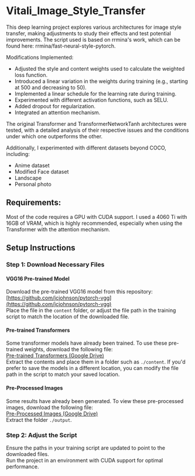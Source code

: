 # Vitali_Image_Style_Transfer
This deep learning project explores various architectures for image style transfer, making adjustments to study their effects and test potential improvements. The script used is based on rrmina's work, which can be found here: rrmina/fast-neural-style-pytorch.

Modifications Implemented:
- Adjusted the style and content weights used to calculate the weighted loss function.
- Introduced a linear variation in the weights during training (e.g., starting at 500 and decreasing to 50).
- Implemented a linear schedule for the learning rate during training.
- Experimented with different activation functions, such as SELU.
- Added dropout for regularization.
- Integrated an attention mechanism.

The original Transformer and TransformerNetworkTanh architectures were tested, with a detailed analysis of their respective issues and the conditions under which one outperforms the other.

Additionally, I experimented with different datasets beyond COCO, including:
  - Anime dataset 
  - Modified Face dataset
  - Landscape 
  - Personal photo

## Requirements: 

Most of the code requires a GPU with CUDA support. I used a 4060 Ti with 16GB of VRAM, which is highly recommended, especially when using the Transformer with the attention mechanism.


## Setup Instructions

### Step 1: Download Necessary Files

#### VGG16 Pre-trained Model
Download the pre-trained VGG16 model from this repository:  
[https://github.com/jcjohnson/pytorch-vgg](https://github.com/jcjohnson/pytorch-vgg)  
Place the file in the `content` folder, or adjust the file path in the training script to match the location of the downloaded file.

#### Pre-trained Transformers
Some transformer models have already been trained. To use these pre-trained weights, download the following file:  
[Pre-trained Transformers (Google Drive)](https://drive.google.com/file/d/1KonkFWUoCf-CyGY6HZ9Ea3bq703DHOO4/view?usp=drive_link)  
Extract the contents and place them in a folder such as `./content`. If you'd prefer to save the models in a different location, you can modify the file path in the script to match your saved location.

#### Pre-Processed Images
Some results have already been generated. To view these pre-processed images, download the following file:  
[Pre-Processed Images (Google Drive)](https://drive.google.com/file/d/1kcZeW-pgMJyBanEYk4ghpqE89x6h_ohQ/view?usp=drive_link)  
Extract the folder `./output`.

### Step 2: Adjust the Script

Ensure the paths in your training script are updated to point to the downloaded files.  
Run the project in an environment with CUDA support for optimal performance.
